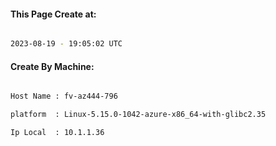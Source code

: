 
   
#### This Page Create at:

```bash

2023-08-19 - 19:05:02 UTC

```

#### Create By Machine:

```bash

Host Name : fv-az444-796

platform  : Linux-5.15.0-1042-azure-x86_64-with-glibc2.35

Ip Local  : 10.1.1.36

```

